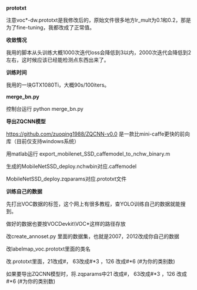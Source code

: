 **prototxt**

注意voc\*-dw.prototxt是我修改后的，原始文件很多地方lr_mult为0.1和0.2，那是为了fine-tuning，我都改成了正常值。

**收敛情况**

我用的脚本从头训练大概1000次迭代loss会降低到3以内，2000次迭代会降低到2左右，这时候应该已经能检测点东西出来了。

**训练时间**

我用的一块GTX1080Ti，大概90s/100iters。

**merge_bn.py**

控制台运行 python merge_bn.py 

**导出ZQCNN模型**

https://github.com/zuoqing1988/ZQCNN-v0.0 是一款比mini-caffe更快的前向库（目前仅支持windows系统）

用matlab运行 export_mobilenet_SSD_caffemodel_to_nchw_binary.m

生成的MobileNetSSD_deploy.nchwbin对应.caffemodel

MobileNetSSD_deploy.zqparams对应.prototxt文件

**训练自己的数据**

先打出VOC数据的标签，这个网上有很多教程，查YOLO训练自己的数据就能搜到。

做好的数据也要按VOCDevkit\VOC*这样的路径存放

改create_annoset.py 里面的数据集，也就是2007，2012改成你自己的数据

改labelmap_voc.prototxt里面的类名

改.prototxt里面，21改成#， 63改成#*3 ，126 改成#*6 (#为你的类别数)

如果要导出ZQCNN模型时，将.zqparams中21 改成#， 63改成#*3 ，126 改成#*6 (#为你的类别数)



